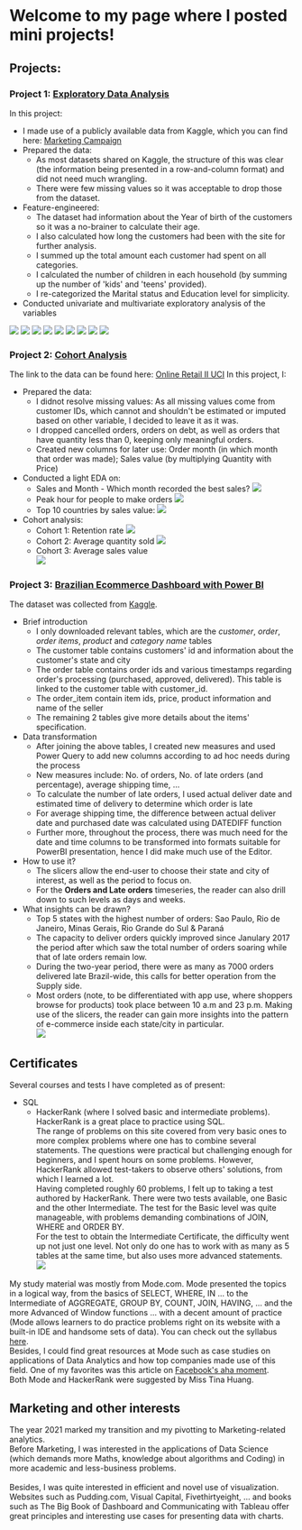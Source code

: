 # Welcome to my page where I posted mini projects!

## Projects:
### Project 1: [Exploratory Data Analysis](https://github.com/huongha2801/EDA_2)
In this project:
* I made use of a publicly available data from Kaggle, which you can find here: [Marketing Campaign](https://www.kaggle.com/datasets/rodsaldanha/arketing-campaign)
* Prepared the data: 
  *  As most datasets shared on Kaggle, the structure of this was clear (the information being presented in a row-and-column format) and did not need much wrangling.
  *  There were few missing values so it was acceptable to drop those from the dataset. 
* Feature-engineered:
  * The dataset had information about the Year of birth of the customers so it was a no-brainer to calculate their age.
  * I also calculated how long the customers had been with the site for further analysis.
  * I summed up the total amount each customer had spent on all categories.
  * I calculated the number of children in each household (by summing up the number of 'kids' and 'teens' provided).
  * I re-categorized the Marital status and Education level for simplicity.
* Conducted univariate and multivariate exploratory analysis of the variables

![](/blob/main/images/Age_distribution.png)
![](/images/Age_distribution.png)
![](/images/Income_distribution.png)
![](/images/Total_spending.png)
![](/images/Sales_value.png)
![](/images/Spending_an_0Education.png)
![](/images/Spending_and_No._of_children.png)
![](/images/Total_spending.png)
![](/images/Spending_and_Offers.png)

### Project 2: [Cohort Analysis](https://github.com/huongha2801/CohortAnalysis_OnlineRetail_ii)
The link to the data can be found here: [Online Retail II UCI](https://www.kaggle.com/datasets/mashlyn/online-retail-ii-uci)
In this project, I:
* Prepared the data:
  * I didnot resolve missing values: As all missing values come from customer IDs, which cannot and shouldn't be estimated or imputed based on other variable, I decided to leave it as it was.
  * I dropped cancelled orders, orders on debt, as well as orders that have quantity less than 0, keeping only meaningful orders.
  * Created new columns for later use: Order month (in which month that order was made); Sales value (by multiplying Quantity with Price) 
* Conducted a light EDA on: 
  * Sales and Month - Which month recorded the best sales?
![](/images/cohort_monthsales.png)
  * Peak hour for people to make orders
![](/images/cohort_hoursales.png)
  * Top 10 countries by sales value:
![](/images/cohort_top10.JPG)
* Cohort analysis:
  * Cohort 1: Retention rate
![](/images/cohort_retentionrate.png)
  * Cohort 2: Average quantity sold
![](/images/cohort_average_quantity_sold.png)
  * Cohort 3: Average sales value
</br>![](/images/cohort_average_sales_by_month.png)

### Project 3: [Brazilian Ecommerce Dashboard with Power BI](https://github.com/huongha2801/powerbi_brazilian_ecommerce)
The dataset was collected from [Kaggle](https://www.kaggle.com/olistbr/brazilian-ecommerce).
* Brief introduction
  * I only downloaded relevant tables, which are the *customer*, *order*, *order items*, *product* and *category name* tables
  * The customer table contains customers' id and information about the customer's state and city
  * The order table contains order ids and various timestamps regarding order's processing (purchased, approved, delivered). This table is linked to the customer table with customer_id.
  * The order_item contain item ids, price, product information and name of the seller
  * The remaining 2 tables give more details about the items' specification.
* Data transformation
  * After joining the above tables, I created new measures and used Power Query to add new columns according to ad hoc needs during the process <br/>
  * New measures include: No. of orders, No. of late orders (and percentage), average shipping time, ... <br/>
  * To calculate the number of late orders, I used actual deliver date and estimated time of delivery to determine which order is late <br/>
  * For average shipping time, the difference between actual deliver date and purchased date was calculated using DATEDIFF function <br/>
  * Further more, throughout the process, there was much need for the date and time columns to be transformed into formats suitable for PowerBI presentation, hence I did make much use of the Editor.  
* How to use it?
  * The slicers allow the end-user to choose their state and city of interest, as well as the period to focus on. <br/>
  * For the <strong>Orders and Late orders</strong> timeseries, the reader can also drill down to such levels as days and weeks.
* What insights can be drawn?
  * Top 5 states with the highest number of orders: Sao Paulo, Rio de Janeiro, Minas Gerais, Rio Grande do Sul & Paraná
  * The capacity to deliver orders quickly improved since Janulary 2017 the period after which saw the total number of orders soaring while that of late orders remain low.
  * During the two-year period, there were as many as 7000 orders delivered late Brazil-wide, this calls for better operation from the Supply side.
  * Most orders (note, to be differentiated with app use, where shoppers browse for products) took place between 10 a.m and 23 p.m.
Making use of the slicers, the reader can gain more insights into the pattern of e-commerce inside each state/city in particular. <br/>
![](/images/Dashboard.JPG)

## Certificates
Several courses and tests I have completed as of present:
* SQL 
  * HackerRank (where I solved basic and intermediate problems).
HackerRank is a great place to practice using SQL. <br>
The range of problems on this site covered from very basic ones to more complex problems where one has to combine several statements. The questions were practical but challenging enough for beginners, and I spent hours on some problems. However, HackerRank allowed test-takers to observe others' solutions, from which I learned a lot.<br>
Having completed roughly 60 problems, I felt up to taking a test authored by HackerRank. There were two tests available, one Basic and the other Intermediate. The test for the Basic level was quite manageable, with problems demanding combinations of JOIN, WHERE and ORDER BY. <br>
For the test to obtain the Intermediate Certificate, the difficulty went up not just one level. Not only do one has to work with as many as 5 tables at the same time, but also uses more advanced statements.<br>
![](/images/Hackerrank_Intermediate_Cert.png)

My study material was mostly from Mode.com. Mode presented the topics in a logical way, from the basics of SELECT, WHERE, IN ... to the Intermediate of AGGREGATE, GROUP BY, COUNT, JOIN, HAVING, ... and the more Advanced of Window functions ... with a decent amount of practice (Mode allows learners to do practice problems right on its website with a built-in IDE and handsome sets of data). You can check out the syllabus [here](https://mode.com/sql-tutorial/).<br>
Besides, I could find great resources at Mode such as case studies on applications of Data Analytics and how top companies made use of this field. One of my favorites was this article on [Facebook's aha moment](https://mode.com/blog/facebook-aha-moment-simpler-than-you-think/).<br>
Both Mode and HackerRank were suggested by Miss Tina Huang.

## Marketing and other interests
The year 2021 marked my transition and my pivotting to Marketing-related analytics. <br>
Before Marketing, I was interested in the applications of Data Science (which demands more Maths, knowledge about algorithms and Coding) in more academic and less-business problems. <br>   
Besides, I was quite interested in efficient and novel use of visualization. Websites such as Pudding.com, Visual Capital, Fivethirtyeight, ... and books such as The Big Book of Dashboard and Communicating with Tableau offer great principles and interesting use cases for presenting data with charts. 


